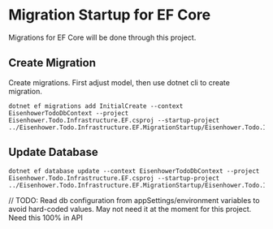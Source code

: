 # Migration Startup for EF Core

Migrations for EF Core will be done through this project.

## Create Migration

Create migrations. First adjust model, then use dotnet cli to create migration.

```
dotnet ef migrations add InitialCreate --context EisenhowerTodoDbContext --project Eisenhower.Todo.Infrastructure.EF.csproj --startup-project ../Eisenhower.Todo.Infrastructure.EF.MigrationStartup/Eisenhower.Todo.Infrastructure.EF.MigrationStartup.csproj

```

## Update Database 

```
dotnet ef database update --context EisenhowerTodoDbContext --project Eisenhower.Todo.Infrastructure.EF.csproj --startup-project ../Eisenhower.Todo.Infrastructure.EF.MigrationStartup/Eisenhower.Todo.Infrastructure.EF.MigrationStartup.csproj
```


// TODO: Read db configuration from appSettings/environment variables to avoid hard-coded values. May not need it at the moment for this project. Need this 100% in API